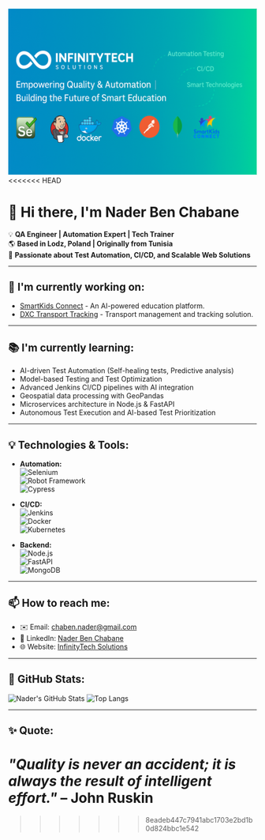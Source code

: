 ![Header](assets/header.png)
<<<<<<< HEAD

# 👋 Hi there, I'm Nader Ben Chabane  
💡 **QA Engineer | Automation Expert | Tech Trainer**  
🌎 **Based in Lodz, Poland | Originally from Tunisia**  
🔎 **Passionate about Test Automation, CI/CD, and Scalable Web Solutions**  

---

## 🚀 I'm currently working on:
- [SmartKids Connect](https://github.com/InfinityTech-SmartKids) - An AI-powered education platform.
- [DXC Transport Tracking](https://github.com/InfinityTech-DXC) - Transport management and tracking solution.

---

## 📚 I'm currently learning:
- AI-driven Test Automation (Self-healing tests, Predictive analysis)
- Model-based Testing and Test Optimization  
- Advanced Jenkins CI/CD pipelines with AI integration  
- Geospatial data processing with GeoPandas  
- Microservices architecture in Node.js & FastAPI  
- Autonomous Test Execution and AI-based Test Prioritization    

---

## 💡 Technologies & Tools:
- **Automation:**  
  ![Selenium](https://img.shields.io/badge/-Selenium-43B02A?logo=selenium&logoColor=white)  
  ![Robot Framework](https://img.shields.io/badge/-Robot%20Framework-000?logo=robot-framework&logoColor=white)  
  ![Cypress](https://img.shields.io/badge/-Cypress-17202C?logo=cypress&logoColor=white)  

- **CI/CD:**  
  ![Jenkins](https://img.shields.io/badge/-Jenkins-D24939?logo=jenkins&logoColor=white)  
  ![Docker](https://img.shields.io/badge/-Docker-2496ED?logo=docker&logoColor=white)  
  ![Kubernetes](https://img.shields.io/badge/-Kubernetes-326CE5?logo=kubernetes&logoColor=white)  

- **Backend:**  
  ![Node.js](https://img.shields.io/badge/-Node.js-339933?logo=node.js&logoColor=white)  
  ![FastAPI](https://img.shields.io/badge/-FastAPI-009688?logo=fastapi&logoColor=white)  
  ![MongoDB](https://img.shields.io/badge/-MongoDB-47A248?logo=mongodb&logoColor=white)  

---

## 📫 How to reach me:
- ✉️ Email: [chaben.nader@gmail.com](mailto:chaben.nader@gmail.com)  
- 🔗 LinkedIn: [Nader Ben Chabane](https://www.linkedin.com/in/nader-ben-chabane)  
- 🌐 Website: [InfinityTech Solutions](https://infinitytech-solutions.com)  

---

## 🌟 GitHub Stats:
![Nader's GitHub Stats](https://github-readme-stats.vercel.app/api?username=ben-chaaben-nader&show_icons=true&theme=radical)
![Top Langs](https://github-readme-stats.vercel.app/api/top-langs/?username=ben-chaaben-nader&layout=compact&theme=radical)

---

## ✨ **Quote:**  
*"Quality is never an accident; it is always the result of intelligent effort."* – John Ruskin  
=======
>>>>>>> 8eadeb447c7941abc1703e2bd1b0d824bbc1e542
